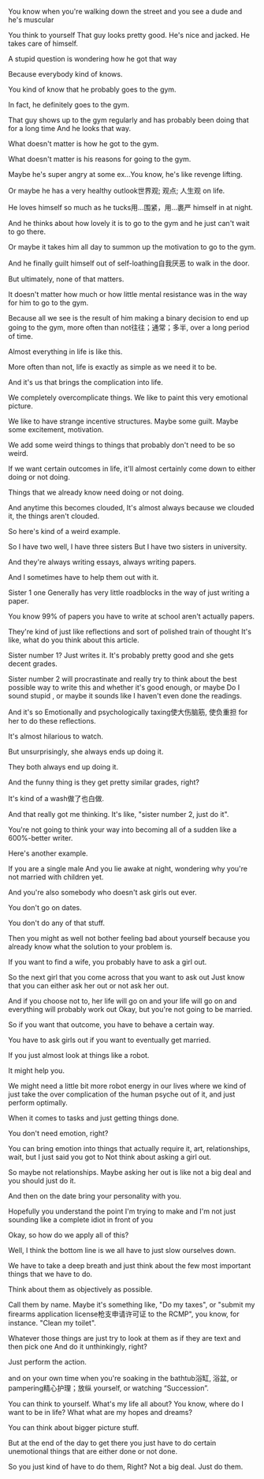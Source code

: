 <p>You know when you're walking down the street and you see a dude and he's muscular</p>
<p>You think to yourself That guy looks pretty good. He's nice and jacked. He takes care of himself.</p>
<p>A stupid question is wondering how he got that way</p>
<p>Because everybody kind of knows.</p>
<p>You kind of know that he probably goes to the gym.</p>
<p>In fact, he definitely goes to the gym.</p>
<p>That guy shows up to the gym regularly and has probably been doing that for a long time And he looks that way.</p>
<p>What doesn't matter is how he got to the gym.</p>
<p>What doesn't matter is his reasons for going to the gym.</p>
<p>Maybe he's super angry at some ex...You know, he's like revenge lifting.</p>
<p>Or maybe he has a very healthy <span class="origin-text">outlook<span class="translated-text">世界观; 观点; 人生观</span></span> on life.</p>
<p>He loves himself so much as he <span class="origin-text">tucks<span class="translated-text">用...围紧，用...裹严</span></span> himself in at night.</p>
<p>And he thinks about how lovely it is to go to the gym and he just can't wait to go there.</p>
<p>Or maybe it takes him all day to summon up the motivation to go to the gym.</p>
<p>And he finally guilt himself out of <span class="origin-text">self-loathing<span class="translated-text">自我厌恶</span></span> to walk in the door.</p>
<p>But ultimately, none of that matters.</p>
<p>It doesn't matter how much or how little mental resistance was in the way for him to go to the gym.</p>
<p>Because all we see is the result of him making a binary decision to end up going to the gym, <span class="origin-text">more often than not<span class="translated-text">往往；通常；多半</span></span>, over a long period of time.</p>
<p>Almost everything in life is like this.</p>
<p>More often than not, life is exactly as simple as we need it to be.</p>
<p>And it's us that brings the complication into life.</p>
<p>We completely overcomplicate things. We like to paint this very emotional picture.</p>
<p>We like to have strange incentive structures. Maybe some guilt. Maybe some excitement, motivation.</p>
<p>We add some weird things to things that probably don't need to be so weird.</p>
<p>If we want certain outcomes in life, it'll almost certainly come down to either doing or not doing.</p>
<p>Things that we already know need doing or not doing.</p>
<p>And anytime this becomes clouded, It's almost always because we clouded it, the things aren't clouded.</p>
<p>So here's kind of a weird example.</p>
<p>So I have two well, I have three sisters But I have two sisters in university.</p>
<p>And they're always writing essays, always writing papers.</p>
<p>And I sometimes have to help them out with it.</p>
<p>Sister 1 one Generally has very little roadblocks in the way of just writing a paper.</p>
<p>You know 99% of papers you have to write at school aren't actually papers.</p>
<p>They're kind of just like reflections and sort of polished train of thought It's like, what do you think about this article.</p>
<p>Sister number 1? Just writes it. It's probably pretty good and she gets decent grades.</p>
<p>Sister number 2 will procrastinate and really try to think about the best possible way to write this and whether it's good enough, or maybe Do I sound stupid , or maybe it sounds like I haven't even done the readings.</p>
<p>And it's so Emotionally and psychologically <span class="origin-text">taxing<span class="translated-text">使大伤脑筋, 使负重担</span></span> for her to do these reflections.</p>
<p>It's almost hilarious to watch.</p>
<p>But unsurprisingly, she always ends up doing it.</p>
<p>They both always end up doing it.</p>
<p>And the funny thing is they get pretty similar grades, right?</p>
<p><span class="origin-text">It's kind of a wash<span class="translated-text">做了也白做</span></span>.</p>
<p>And that really got me thinking. It's like, &quot;sister number 2, just do it&quot;.</p>
<p>You're not going to think your way into becoming all of a sudden like a 600%-better writer.</p>
<p>Here's another example.</p>
<p>If you are a single male And you lie awake at night, wondering why you're not married with children yet.</p>
<p>And you're also somebody who doesn't ask girls out ever.</p>
<p>You don't go on dates.</p>
<p>You don't do any of that stuff.</p>
<p>Then you might as well not bother feeling bad about yourself because you already know what the solution to your problem is.</p>
<p>If you want to find a wife, you probably have to ask a girl out.</p>
<p>So the next girl that you come across that you want to ask out Just know that you can either ask her out or not ask her out.</p>
<p>And if you choose not to, her life will go on and your life will go on and everything will probably work out Okay, but you're not going to be married.</p>
<p>So if you want that outcome, you have to behave a certain way.</p>
<p>You have to ask girls out if you want to eventually get married.</p>
<p>If you just almost look at things like a robot.</p>
<p>It might help you.</p>
<p>We might need a little bit more robot energy in our lives where we kind of just take the over complication of the human psyche out of it, and just perform optimally.</p>
<p>When it comes to tasks and just getting things done.</p>
<p>You don't need emotion, right?</p>
<p>You can bring emotion into things that actually require it, art, relationships, wait, but I just said you got to Not think about asking a girl out.</p>
<p>So maybe not relationships. Maybe asking her out is like not a big deal and you should just do it.</p>
<p>And then on the date bring your personality with you.</p>
<p>Hopefully you understand the point I'm trying to make and I'm not just sounding like a complete idiot in front of you</p>
<p>Okay, so how do we apply all of this?</p>
<p>Well, I think the bottom line is we all have to just slow ourselves down.</p>
<p>We have to take a deep breath and just think about the few most important things that we have to do.</p>
<p>Think about them as objectively as possible.</p>
<p>Call them by name. Maybe it's something like, &quot;Do my taxes&quot;, or &quot;submit my <span class="origin-text">firearms application license<span class="translated-text">枪支申请许可证</span></span> to the RCMP&quot;, you know, for instance. &quot;Clean my toilet&quot;.</p>
<p>Whatever those things are just try to look at them as if they are text and then pick one And do it unthinkingly, right?</p>
<p>Just perform the action.</p>
<p>and on your own time when you're soaking in the <span class="origin-text">bathtub<span class="translated-text">浴缸, 浴盆</span></span>, or <span class="origin-text">pampering<span class="translated-text">精心护理；放纵</span></span> yourself, or watching “Succession”.</p>
<p>You can think to yourself. What's my life all about? You know, where do I want to be in life? What what are my hopes and dreams?</p>
<p>You can think about bigger picture stuff.</p>
<p>But at the end of the day to get there you just have to do certain unemotional things that are either done or not done.</p>
<p>So you just kind of have to do them, Right? Not a big deal. Just do them.</p>
